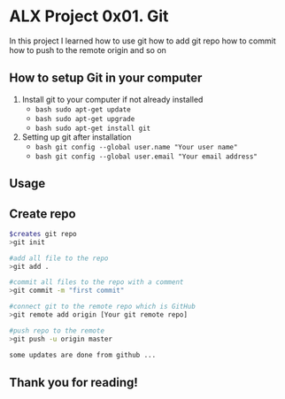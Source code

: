 # ALX Project 0x01. Git
In this project I learned how to use git how to add git repo how to commit how to push to the remote origin and so on

## How to setup Git in your computer
1. Install git to your computer if not already installed
	* ```bash sudo apt-get update ```
	* ```bash sudo apt-get upgrade```
	* ```bash sudo apt-get install git ```
2. Setting up git after installation
	* ```bash git config --global user.name "Your user name" ```
	* ```bash git config --global user.email "Your email address" ```

## Usage
## Create repo

```bash
$creates git repo
>git init

#add all file to the repo
>git add .

#commit all files to the repo with a comment
>git commit -m "first commit"

#connect git to the remote repo which is GitHub
>git remote add origin [Your git remote repo]

#push repo to the remote
>git push -u origin master

some updates are done from github ...
```
## Thank you for reading!
